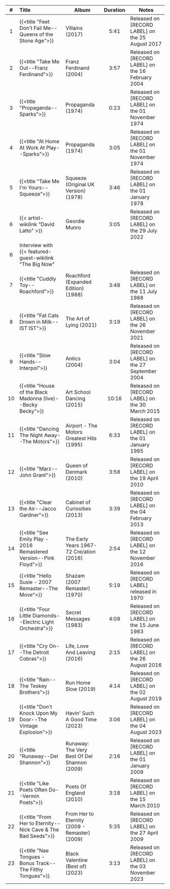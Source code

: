 | #  | Title                                                              | Album                                         | Duration | Notes                                               |
|:--:|:-------------------------------------------------------------------|-----------------------------------------------|:--------:|-----------------------------------------------------|
| 1  | {{<title "Feet Don't Fail Me--Queens of the Stone Age">}}          | Villains (2017)                               |   5:41   | Released on [RECORD LABEL] on the 25 August 2017    |
| 2  | {{<title "Take Me Out--Franz Ferdinand">}}                         | Franz Ferdinand (2004)                        |   3:57   | Released on [RECORD LABEL] on the 16 February 2004  |
| 3  | {{<title "Propaganda--Sparks">}}                                   | Propaganda (1974)                             |   0:23   | Released on [RECORD LABEL] on the 01 November 1974  |
| 4  | {{<title "At Home At Work At Play--Sparks">}}                      | Propaganda (1974)                             |   3:05   | Released on [RECORD LABEL] on the 01 November 1974  |
| 5  | {{<title "Take Me I'm Yours--Squeeze">}}                           | Squeeze (Original UK Version) (1978)          |   3:46   | Released on [RECORD LABEL] on the 01 January 1978   |
| 6  | {{< artist-wikilink "David Latto" >}}                              | Geordie Munro                                 |   3:05   | Released on [RECORD LABEL] on the 29 July 2022      |
| 6  | Interview with {{< featured-guest-wikilink "The Big Now"           |                                               |          |                                                     |
| 7  | {{<title "Cuddly Toy--Roachford">}}                                | Roachford (Expanded Edition) (1988)           |   3:48   | Released on [RECORD LABEL] on the 11 July 1988      |
| 8  | {{<title "Fat Cats Drown in Milk--IST IST">}}                      | The Art of Lying (2021)                       |   3:19   | Released on [RECORD LABEL] on the 26 November 2021  |
| 9  | {{<title "Slow Hands--Interpol">}}                                 | Antics (2004)                                 |   3:04   | Released on [RECORD LABEL] on the 27 September 2004 |
| 10 | {{<title "House of the Black Madonna (live)--Becky Becky">}}       | Art School Dancing (2015)                     |  10:16   | Released on [RECORD LABEL] on the 30 March 2015     |
| 11 | {{<title "Dancing The Night Away--The Motors">}}                   | Airport - The Motors Greatest Hits (1995)     |   6:33   | Released on [RECORD LABEL] on the 01 January 1995   |
| 12 | {{<title "Marz--John Grant">}}                                     | Queen of Denmark (2010)                       |   3:58   | Released on [RECORD LABEL] on the 19 April 2010     |
| 13 | {{<title "Clear the Air--Jacco Gardner">}}                         | Cabinet of Curiosities (2013)                 |   3:39   | Released on [RECORD LABEL] on the 04 February 2013  |
| 14 | {{<title "See Emily Play - 2016 Remastered Version--Pink Floyd">}} | The Early Years 1967-72 Cre/ation (2016)      |   2:54   | Released on [RECORD LABEL] on the 12 November 2016  |
| 15 | {{<title "Hello Susie - 2007 Remaster--The Move">}}                | Shazam (2007 Remaster) (1970)                 |   5:19   | Released on [RECORD LABEL] released in 1970         |
| 16 | {{<title "Four Little Diamonds--Electric Light Orchestra">}}       | Secret Messages (1983)                        |   4:09   | Released on [RECORD LABEL] on the 15 June 1983      |
| 17 | {{<title "Cry On--The Detroit Cobras">}}                           | Life, Love And Leaving (2016)                 |   2:15   | Released on [RECORD LABEL] on the 26 August 2016    |
| 18 | {{<title "Rain--The Teskey Brothers">}}                            | Run Home Slow (2019)                          |   4:14   | Released on [RECORD LABEL] on the 02 August 2019    |
| 19 | {{<title "Don't Knock Upon My Door--The Vintage Explosion">}}      | Havin' Such A Good Time (2023)                |   3:06   | Released on [RECORD LABEL] on the 04 August 2023    |
| 20 | {{<title "Runaway--Del Shannon">}}                                 | Runaway: The Very Best Of Del Shannon (2009)  |   2:16   | Released on [RECORD LABEL] on the 01 January 2009   |
| 21 | {{<title "Like Poets Often Do--Vermin Poets">}}                    | Poets Of England (2010)                       |   3:18   | Released on [RECORD LABEL] on the 15 March 2010     |
| 22 | {{<title "From Her to Eternity--Nick Cave & The Bad Seeds">}}      | From Her to Eternity (2009 - Remaster) (2009) |   5:35   | Released on [RECORD LABEL] on the 27 April 2009     |
| 23 | {{<title "Nae Tongues - Bonus Track--The Filthy Tongues">}}        | Black Valentine (Best of) (2023)              |   3:13   | Released on [RECORD LABEL] on the 03 November 2023  |
